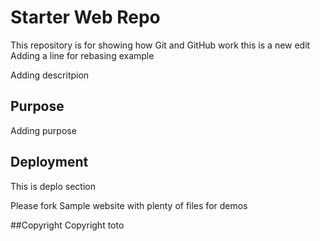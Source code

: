 # Starter Web Repo

This repository is for showing how Git and GitHub work
this is a new edit
Adding a line for rebasing example

Adding descritpion

## Purpose
Adding purpose

## Deployment
This is deplo section

Please fork 
Sample website with plenty of files for demos

##Copyright
Copyright toto
